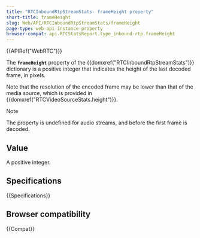 ```yaml
---
title: "RTCInboundRtpStreamStats: frameHeight property"
short-title: frameHeight
slug: Web/API/RTCInboundRtpStreamStats/frameHeight
page-type: web-api-instance-property
browser-compat: api.RTCStatsReport.type_inbound-rtp.frameHeight
---
```


{{APIRef("WebRTC")}}

The **`frameHeight`** property of the {{domxref("RTCInboundRtpStreamStats")}} dictionary is a positive integer that indicates the height of the last decoded frame, in pixels.

Note that the resolution of the encoded frame may be lower than that of the media source, which is provided in {{domxref("RTCVideoSourceStats.height")}}.

> [!NOTE]
> The property is undefined for audio streams, and before the first frame is decoded.

## Value

A positive integer.

## Specifications

{{Specifications}}

## Browser compatibility

{{Compat}}
